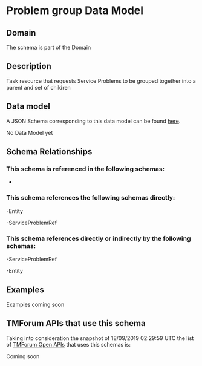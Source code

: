 # Problem group Data Model

## Domain

The  schema is part of the  Domain

## Description

Task resource that requests Service Problems to be grouped together into a parent and set of children

## Data model

A JSON Schema corresponding to this data model can be found
[here](https://github.com/tmforum-rand/schemas/blob/master/Service/ProblemGroup.schema.json).

No Data Model yet

## Schema Relationships

### This schema is referenced in the following schemas:

-

### This schema references the following schemas directly:

-Entity

-ServiceProblemRef

### This schema references directly or indirectly by the following schemas:

-ServiceProblemRef

-Entity



## Examples

Examples coming soon

## TMForum APIs that use this schema

Taking into consideration the snapshot of 18/09/2019 02:29:59 UTC the list of [TMForum Open APIs](https://www.tmforum.org/open-apis/) that uses this schemas is:

Coming soon
